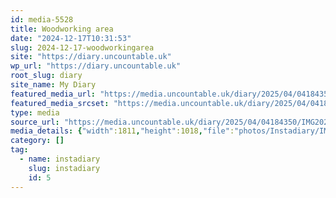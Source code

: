 ```yaml
---
id: media-5528
title: Woodworking area
date: "2024-12-17T10:31:53"
slug: 2024-12-17-woodworkingarea
site: "https://diary.uncountable.uk"
wp_url: "https://diary.uncountable.uk"
root_slug: diary
site_name: My Diary
featured_media_url: "https://media.uncountable.uk/diary/2025/04/04184350/IMG20241217103153-edited.webp"
featured_media_srcset: "https://media.uncountable.uk/diary/2025/04/04184350/IMG20241217103153-edited-300x169.webp 300w, https://media.uncountable.uk/diary/2025/04/04184350/IMG20241217103153-edited-1024x576.webp 1024w, https://media.uncountable.uk/diary/2025/04/04184350/IMG20241217103153-edited-150x150.webp 150w, https://media.uncountable.uk/diary/2025/04/04184350/IMG20241217103153-edited-640x360.webp 640w, https://media.uncountable.uk/diary/2025/04/04184350/IMG20241217103153-edited.webp 1811w"
type: media
source_url: "https://media.uncountable.uk/diary/2025/04/04184350/IMG20241217103153-edited.webp"
media_details: {"width":1811,"height":1018,"file":"photos/Instadiary/IMG20241217103153-edited.webp","filesize":167270,"sizes":{"medium":{"file":"IMG20241217103153-edited-300x169.webp","width":300,"height":169,"filesize":21420,"mime_type":"image/webp","source_url":"https://media.uncountable.uk/diary/2025/04/04184350/IMG20241217103153-edited-300x169.webp"},"large":{"file":"IMG20241217103153-edited-1024x576.webp","width":1024,"height":576,"filesize":165268,"mime_type":"image/webp","source_url":"https://media.uncountable.uk/diary/2025/04/04184350/IMG20241217103153-edited-1024x576.webp"},"thumbnail":{"file":"IMG20241217103153-edited-150x150.webp","width":150,"height":150,"filesize":9998,"mime_type":"image/webp","source_url":"https://media.uncountable.uk/diary/2025/04/04184350/IMG20241217103153-edited-150x150.webp"},"mobwidth":{"file":"IMG20241217103153-edited-640x360.webp","width":640,"height":360,"filesize":81760,"mime_type":"image/webp","source_url":"https://media.uncountable.uk/diary/2025/04/04184350/IMG20241217103153-edited-640x360.webp"},"full":{"file":"IMG20241217103153-edited.webp","width":1811,"height":1018,"mime_type":"image/webp","source_url":"https://media.uncountable.uk/diary/2025/04/04184350/IMG20241217103153-edited.webp"}},"image_meta":{"aperture":"0","credit":"","camera":"","caption":"","created_timestamp":"0","copyright":"","focal_length":"0","iso":"0","shutter_speed":"0","title":"","orientation":"0","keywords":[]}}
category: []
tag:
  - name: instadiary
    slug: instadiary
    id: 5
---
```


